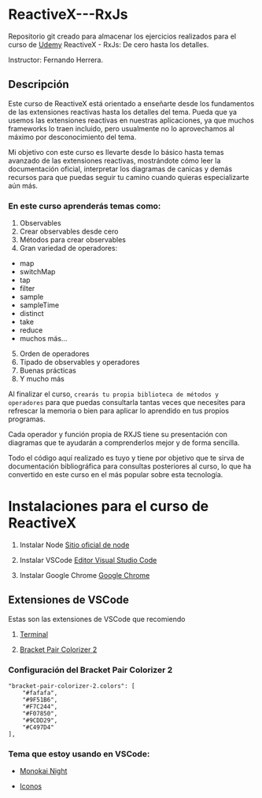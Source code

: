 # ReactiveX---RxJs

Repositorio git creado para almacenar los ejercicios realizados para el curso de [Udemy](https://www.udemy.com/course/rxjs-de-cero-hasta-los-detalles/) ReactiveX - RxJs: De cero hasta los detalles.

Instructor: Fernando Herrera.

## Descripción

Este curso de ReactiveX está orientado a enseñarte desde los fundamentos de las extensiones reactivas hasta los detalles del tema. Pueda que ya usemos las extensiones reactivas en nuestras aplicaciones, ya que muchos frameworks lo traen incluido, pero usualmente no lo aprovechamos al máximo por desconocimiento del tema.

Mi objetivo con este curso es llevarte desde lo básico hasta temas avanzado de las extensiones reactivas, mostrándote cómo leer la documentación oficial, interpretar los diagramas de canicas y demás recursos para que puedas seguir tu camino cuando quieras especializarte aún más.

### En este curso aprenderás temas como:

1. Observables
2. Crear observables desde cero
3. Métodos para crear observables
4. Gran variedad de operadores:

* map
* switchMap
* tap
* filter
* sample
* sampleTime
* distinct
* take
* reduce
* muchos más…

5. Orden de operadores
6. Tipado de observables y operadores
7. Buenas prácticas
8. Y mucho más

Al finalizar el curso, `crearás tu propia biblioteca de métodos y operadores` para que puedas consultarla tantas veces que necesites para refrescar la memoria o bien para aplicar lo aprendido en tus propios programas.

Cada operador y función propia de RXJS tiene su presentación con diagramas que te ayudarán a comprenderlos mejor y de forma sencilla.

Todo el código aquí realizado es tuyo y tiene por objetivo que te sirva de documentación bibliográfica para consultas posteriores al curso, lo que ha convertido en este curso en el más popular sobre esta tecnología.

# Instalaciones para el curso de ReactiveX

1. Instalar Node
[Sitio oficial de node](https://nodejs.org/es/)

2. Instalar VSCode
[Editor Visual Studio Code](https://code.visualstudio.com/)

3. Instalar Google Chrome [Google Chrome](https://www.google.com.mx/intl/es-419/chrome/?brand=CHBD&gclid=Cj0KCQiAtrnuBRDXARIsABiN-7AAMm13Ae3KDIib46Laxfe6tzD_w4yvDdpq5XsPw1eNlOkZ_0-3x3IaAvLEEALw_wcB&gclsrc=aw.ds)

## Extensiones de VSCode
Estas son las extensiones de VSCode que recomiendo

1. [Terminal](https://marketplace.visualstudio.com/items?itemName=formulahendry.terminal)

2. [Bracket Pair Colorizer 2](https://marketplace.visualstudio.com/items?itemName=CoenraadS.bracket-pair-colorizer-2)

### Configuración del Bracket Pair Colorizer 2
```
"bracket-pair-colorizer-2.colors": [
    "#fafafa",
    "#9F51B6",
    "#F7C244",
    "#F07850",
    "#9CDD29",
    "#C497D4"
],
```

### Tema que estoy usando en VSCode:

* [Monokai Night](https://marketplace.visualstudio.com/items?itemName=fabiospampinato.vscode-monokai-night)

* [Iconos](https://marketplace.visualstudio.com/items?itemName=PKief.material-icon-theme)
